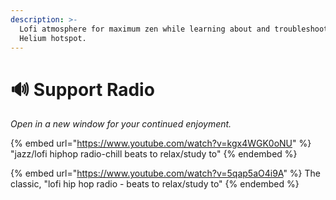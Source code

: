 ```yaml
---
description: >-
  Lofi atmosphere for maximum zen while learning about and troubleshooting your
  Helium hotspot.
---
```


# 🔊 Support Radio

_Open in a new window for your continued enjoyment._

{% embed url="https://www.youtube.com/watch?v=kgx4WGK0oNU" %}
"jazz/lofi hiphop radio-chill beats to relax/study to"
{% endembed %}

{% embed url="https://www.youtube.com/watch?v=5qap5aO4i9A" %}
The classic, "lofi hip hop radio - beats to relax/study to"
{% endembed %}
